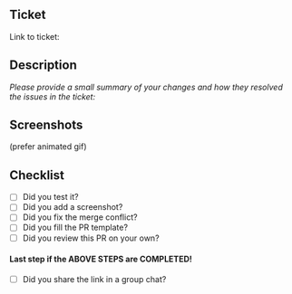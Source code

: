 ## Ticket
Link to ticket:

## Description
*Please provide a small summary of your changes and how they resolved the issues in the ticket:*

[//]: # ( - Change 1)

[//]: # ( - Change 2)

## Screenshots

(prefer animated gif)

## Checklist
- [ ] Did you test it?
- [ ] Did you add a screenshot?
- [ ] Did you fix the merge conflict?
- [ ] Did you fill the PR template?
- [ ] Did you review this PR on your own?

#### Last step if the ABOVE STEPS are COMPLETED!
- [ ] Did you share the link in a group chat?
